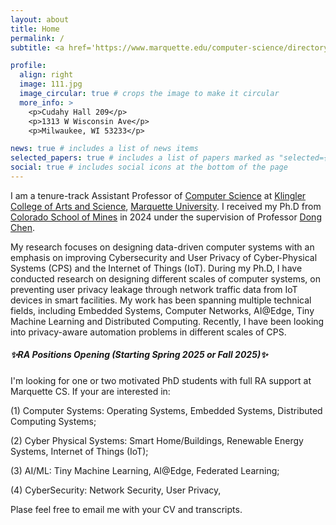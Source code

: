 ```yaml
---
layout: about
title: Home
permalink: /
subtitle: <a href='https://www.marquette.edu/computer-science/directory/keyang-yu.php'>Assistant Professor</a>, Marquette University.

profile:
  align: right
  image: 111.jpg
  image_circular: true # crops the image to make it circular
  more_info: >
    <p>Cudahy Hall 209</p>
    <p>1313 W Wisconsin Ave</p>
    <p>Milwaukee, WI 53233</p>

news: true # includes a list of news items
selected_papers: true # includes a list of papers marked as "selected={true}"
social: true # includes social icons at the bottom of the page
---
```


I am a tenure-track Assistant Professor of [Computer Science](https://www.marquette.edu/computer-science/) at [Klingler College of Arts and Science](https://www.marquette.edu/arts-sciences/), [Marquette University](https://www.marquette.edu/). I received my Ph.D from [Colorado School of Mines](https://www.mines.edu/) in 2024 under the supervision of Professor [Dong Chen](https://people.mines.edu/dongchen/).

My research focuses on designing data-driven computer systems with an emphasis on improving Cybersecurity and User Privacy of Cyber-Physical Systems (CPS) and the Internet of Things (IoT). During my Ph.D, I have conducted research on designing different scales of computer systems, on preventing user privacy leakage through network traffic data from IoT devices in smart facilities. My work has been spanning multiple technical fields, including Embedded Systems, Computer Networks, AI@Edge, Tiny Machine Learning and Distributed Computing. Recently, I have been looking into privacy-aware automation problems in different scales of CPS.

##### :sparkles:RA Positions Opening (Starting Spring 2025 or Fall 2025):sparkles:

I'm looking for one or two motivated PhD students with full RA support at Marquette CS. If your are interested in:

(1) Computer Systems: Operating Systems, Embedded Systems, Distributed Computing Systems;

(2) Cyber Physical Systems: Smart Home/Buildings, Renewable Energy Systems, Internet of Things (IoT);

(3) AI/ML: Tiny Machine Learning, AI@Edge, Federated Learning;

(4) CyberSecurity: Network Security, User Privacy,

Plase feel free to email me with your CV and transcripts.
